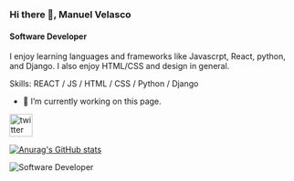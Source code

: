 ### Hi there 👋, Manuel Velasco
#### Software Developer


I enjoy learning languages and frameworks like Javascrpt, React, python, and Django. I also enjoy HTML/CSS and design in general. 

Skills: REACT / JS / HTML / CSS / Python / Django

- 🔭 I’m currently working on this page. 


[<img src='https://cdn.jsdelivr.net/npm/simple-icons@3.0.1/icons/twitter.svg' alt='twitter' height='40'>](https://twitter.com/@Manuelv23752017)  

[![Anurag's GitHub stats](https://github-readme-stats.vercel.app/api?username=menosvelasco)](https://github.com/anuraghazra/github-readme-stats)

![Software Developer](https://alteridem.net/assets/img/2016/01/WriteCode.png)



